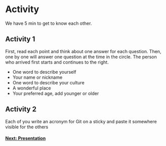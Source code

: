 # Activity
We have 5 min to get to know each other.

## Activity 1

First, read each point and think about one answer for each question.
Then, one by one will answer one question at the time in the circle.
The person who arrived first starts and continues to the right.

- One word to describe yourself
- Your name or nickname
- One word to describe your culture
- A wonderful place
- Your preferred age, add younger or older

## Activity 2

Each of you write an acronym for Git on a sticky
and paste it somewhere visible for the others

#### [Next: Presentation](./002_presentation.md)
